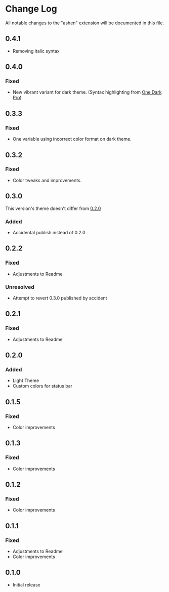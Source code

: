 # Change Log

All notable changes to the "ashen" extension will be documented in this file.

## 0.4.1

- Removing italic syntax

## 0.4.0

### Fixed

- New vibrant variant for dark theme. (Syntax highlighting from [One Dark Pro](https://marketplace.visualstudio.com/items?itemName=zhuangtongfa.Material-theme))

## 0.3.3

### Fixed

- One variable using incorrect color format on dark theme.

## 0.3.2

### Fixed

- Color tweaks and improvements.

## 0.3.0

This version's theme doesn't differ from [0.2.0](#020)

### Added

- Accidental publish instead of 0.2.0

## 0.2.2

### Fixed

- Adjustments to Readme

### Unresolved

- Attempt to revert 0.3.0 published by accident

## 0.2.1

### Fixed

- Adjustments to Readme

## 0.2.0

### Added

- Light Theme
- Custom colors for status bar

## 0.1.5

### Fixed

- Color improvements

## 0.1.3

### Fixed

- Color improvements

## 0.1.2

### Fixed

- Color improvements

## 0.1.1

### Fixed

- Adjustments to Readme
- Color improvements

## 0.1.0

- Initial release
